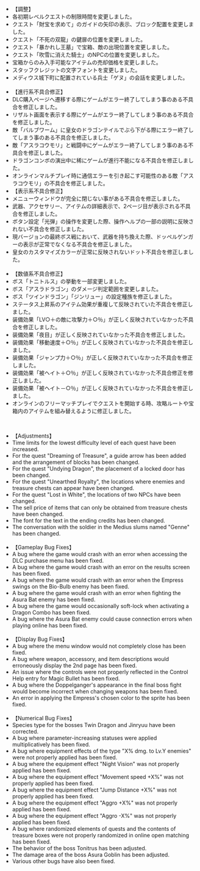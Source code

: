 <ul>
<li class="tit">【調整】</li>
<li>各初期レベルクエストの制限時間を変更しました。 </li>
<li>クエスト「財宝を求めて」のガイドの矢印の表示、ブロック配置を変更しました。 </li>
<li>クエスト「不死の双龍」の鍵扉の位置を変更しました。 </li>
<li>クエスト「暴かれし王墓」で宝箱、敵の出現位置を変更しました。 </li>
<li>クエスト「吹雪に消えた騎士」のNPCの位置を変更しました。 </li>
<li>宝箱からのみ入手可能なアイテムの売却価格を変更しました。 </li>
<li>スタッフクレジットの文字フォントを変更しました。 </li>
<li>メディウス城下町に配置されている兵士「ゲヌ」の会話を変更しました。<br>
  <br>
</li><li class="tit">【進行系不具合修正】 </li>
<li>DLC購入ページへ遷移する際にゲームがエラー終了してしまう事のある不具合を修正しました。 </li>
<li>リザルト画面を表示する際にゲームがエラー終了してしまう事のある不具合を修正しました。 </li>
<li>敵「バルブワーム」に皇女のドラゴンテイルでぶら下がる際にエラー終了してしまう事のある不具合を修正しました。 </li>
<li>敵「アスラコウモリ」と戦闘中にゲームがエラー終了してしまう事のある不具合を修正しました。 </li>
<li>ドラゴンコンボの演出中に稀にゲームが進行不能になる不具合を修正しました。 </li>
<li>オンラインマルチプレイ時に通信エラーを引き起こす可能性のある敵「アスラコウモリ」の不具合を修正しました。
</li><li class="tit">【表示系不具合修正】 </li>
<li>メニューウィンドウが完全に閉じない事がある不具合を修正しました。 </li>
<li>武器、アクセサリー、アイテムの詳細表示で、2ページ目が表示される不具合を修正しました。 </li>
<li>ボタン設定「光弾」の操作を変更した際、操作ヘルプの一部の説明に反映されない不具合を修正しました。 </li>
<li>現バージョンの最終ボス戦において、武器を持ち換えた際、ドッペルゲンガーの表示が正常でなくなる不具合を修正しました。 </li>
<li>皇女のカスタマイズカラーが正常に反映されないドット不具合を修正しました。<br>
  <br>
</li><li class="tit">【数値系不具合修正】 </li>
<li>ボス「トニトルス」の挙動を一部変更しました。</li>
<li>ボス「アスラドラゴン」のダメージ判定範囲を変更しました。</li>
<li>ボス「ツインドラゴン」「ジンリュー」の設定種族を修正しました。 </li>
<li>ステータス上昇系のアイテム効果が重複して反映されていた不具合を修正しました。 </li>
<li>装備効果「LV○＋の敵に攻撃力＋○％」が正しく反映されていなかった不具合を修正しました。 </li>
<li>装備効果「夜目」が正しく反映されていなかった不具合を修正しました。 </li>
<li>装備効果「移動速度＋○％」が正しく反映されていなかった不具合を修正しました。 </li>
<li>装備効果「ジャンプ力＋○％」が正しく反映されていなかった不具合を修正しました。 </li>
<li>装備効果「被ヘイト＋○％」が正しく反映されていなかった不具合修正を修正しました。 </li>
<li>装備効果「被ヘイト－○％」が正しく反映されていなかった不具合を修正しました。 </li>
<li>オンラインのフリーマッチプレイでクエストを開始する時、攻略ルートや宝箱内のアイテムを組み替えるように修正しました。</li>
</ul> <br>
<ul>
<li class="tit">【Adjustments】 </li>
<li>Time limits for the lowest difficulty level of each quest have been increased. </li>
<li>For the quest "Dreaming of Treasure", a guide arrow has been added and the arrangement of blocks has been changed. </li>
<li>For the quest "Undying Dragon", the placement of a locked door has been changed. </li>
<li>For the quest "Unearthed Royalty", the locations where enemies and treasure chests can appear have been changed. </li>
<li>For the quest "Lost in White", the locations of two NPCs have been changed. </li>
<li>The sell price of items that can only be obtained from treasure chests have been changed. </li>
<li>The font for the text in the ending credits has been changed. </li>
<li> The conversation with the soldier in the Medius slums named "Genne" has been changed. <br> <br>
</li><li class="tit">【Gameplay Bug Fixes】 </li>
<li>A bug where the game would crash with an error when accessing the DLC purchase menu has been fixed. </li>
<li>A bug where the game would crash with an error on the results screen has been fixed. </li>
<li>A bug where the game would crash with an error when the Empress swings on the Bio-Bulb enemy has been fixed. </li>
<li>A bug where the game would crash with an error when fighting the Asura Bat enemy has been fixed. </li>
<li>A bug where the game would occasionally soft-lock when activating a Dragon Combo has been fixed. </li>
<li>A bug where the Asura Bat enemy could cause connection errors when playing online has been fixed. <br> <br>
</li><li class="tit">【Display Bug Fixes】 </li>
<li>A bug where the menu window would not completely close has been fixed. </li>
<li>A bug where weapon, accessory, and item descriptions would erroneously display the 2nd page has been fixed. </li>
<li>An issue where the controls were not properly reflected in the Control Help entry for Magic Bullet has been fixed. </li>
<li>A bug where the Doppelganger's appearance in the final boss fight would become incorrect when changing weapons has been fixed. </li>
<li>An error in applying the Empress's chosen color to the sprite has been fixed. <br> <br>
</li><li class="tit">【Numerical Bug Fixes】 </li>
<li>Species type for the bosses Twin Dragon and Jinryuu have been corrected. </li>
<li>A bug where parameter-increasing statuses were applied multiplicatively has been fixed. </li>
<li>A bug where equipment effects of the type "X% dmg. to Lv.Y enemies" were not properly applied has been fixed. </li>
<li>A bug where the equipment effect "Night Vision" was not properly applied has been fixed. </li>
<li>A bug where the equipment effect "Movement speed +X%" was not properly applied has been fixed. </li>
<li>A bug where the equipment effect "Jump Distance +X%" was not properly applied has been fixed. </li>
<li>A bug where the equipment effect "Aggro +X%" was not properly applied has been fixed. </li>
<li>A bug where the equipment effect "Aggro -X%" was not properly applied has been fixed. </li>
<li>A bug where randomized elements of quests and the contents of treasure boxes were not properly randomized in online open matching has been fixed. </li>
<li>The behavior of the boss Tonitrus has been adjusted. </li>
<li>The damage area of the boss Asura Goblin has been adjusted.</li>
<li>Various other bugs have also been fixed.</li>           </ul>

